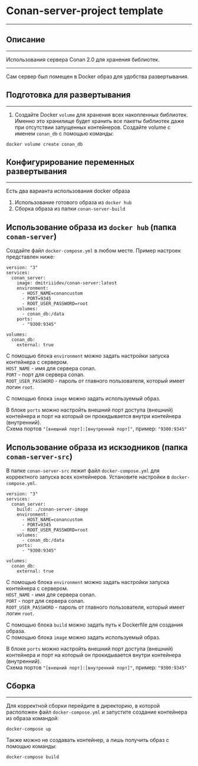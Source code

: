 # Conan-server-project template
___
## Описание
___
Использования сервера Conan 2.0 для хранения библиотек.
___
Сам сервер был помещен в Docker образ для удобства развертывания.

## Подготовка для развертывания
___
1. Создайте Docker ```volume``` для хранения всех накопленных библиотек.
Именно это хранилище будет хранить все пакеты библиотек даже при отсутствии запущенных контейнеров.
Создайте volume с именем ```conan_db``` с помощью команды:
```
docker volume create conan_db
```

## Конфигурирование переменных развертывания
___
Есть два варианта использования docker образа
1. Использование готового образа из ```docker hub```
1. Сборка образа из папки ```conan-server-build```

## Использование образа из ```docker hub``` (папка ```conan-server```)
Создайте файл ```docker-compose.yml``` в любом месте. 
Пример настроек представлен ниже:
```
version: "3"
services:
  conan_server:
    image: dmitriiidev/conan-server:latest
    environment:
      - HOST_NAME=conancustom
      - PORT=9345
      - ROOT_USER_PASSWORD=root
    volumes:
      - conan_db:/data
    ports:
      - "9300:9345"

volumes:
  conan_db:
    external: true
```

С помощью блока ```environment``` можно задать настройки запуска контейнера с сервером.  
```HOST_NAME``` - имя для сервера conan.  
```PORT``` - порт для сервера conan.  
```ROOT_USER_PASSWORD``` - пароль от главного пользователя, который имеет логин ```root```.

С помощью блока ```image``` можно задать используемый образ.  

В блоке ```ports``` можно настройть внешний порт доступа (внешний) контейнера
и порт на который он прокидывается внутри контейнера (внутренний).  
Схема портов ```"[внешний порт]:[внутренний порт]"```, пример: ```"9300:9345"```

## Использование образа из искзодников (папка ```conan-server-src```)
В папке ```conan-server-src``` лежит файл ```docker-compose.yml``` для корректного запуска всех контейнеров.
Установите настройки в ```docker-compose.yml```.

```
version: "3"
services:
  conan_server:
    build: ./conan-server-image
    environment:
      - HOST_NAME=conancustom
      - PORT=9345
      - ROOT_USER_PASSWORD=root
    volumes:
      - conan_db:/data
    ports:
      - "9300:9345"

volumes:
  conan_db:
    external: true
```

С помощью блока ```environment``` можно задать настройки запуска контейнера с сервером.  
```HOST_NAME``` - имя для сервера conan.  
```PORT``` - порт для сервера conan.  
```ROOT_USER_PASSWORD``` - пароль от главного пользователя, который имеет логин ```root```.

С помощью блока ```build``` можно задать путь к Dockerfile для создания образа.  
С помощью блока ```image``` можно задать используемый образ.  

В блоке ```ports``` можно настройть внешний порт доступа (внешний) контейнера
и порт на который он прокидывается внутри контейнера (внутренний).  
Схема портов ```"[внешний порт]:[внутренний порт]"```, пример: ```"9300:9345"```

## Сборка
___
Для корректной сборки перейдите в директорию, в которой расположен файл ```docker-compose.yml```
и запустите создание контейнера из образа командой:
```
docker-compose up
```
Также можно не создавать контейнер, а лишь получить образ с помощью команды:
```
docker-compose build
```